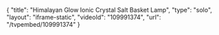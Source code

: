 {
    "title": "Himalayan Glow Ionic Crystal Salt Basket Lamp",
    "type": "solo",
    "layout": "iframe-static",
    "videoId": "109991374",
    "url": "\/tvpembed\/109991374"
}